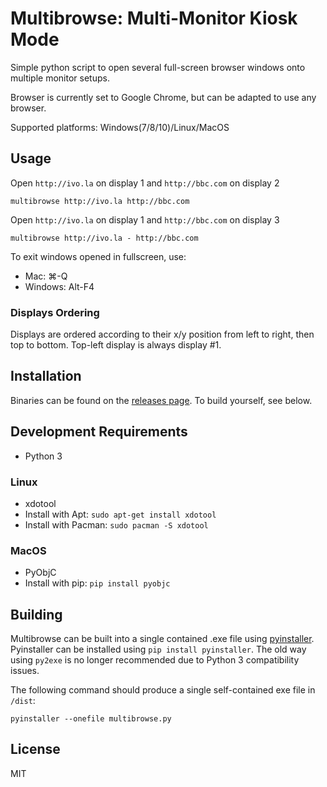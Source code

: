 Multibrowse: Multi-Monitor Kiosk Mode
=====================================

Simple python script to open several full-screen browser windows onto multiple monitor setups.

Browser is currently set to Google Chrome, but can be adapted to use any browser.

Supported platforms: Windows(7/8/10)/Linux/MacOS

Usage
-----

Open `http://ivo.la` on display 1 and `http://bbc.com` on display 2

```
multibrowse http://ivo.la http://bbc.com
```

Open `http://ivo.la` on display 1 and `http://bbc.com` on display 3

```
multibrowse http://ivo.la - http://bbc.com
```

To exit windows opened in fullscreen, use:
 * Mac: ⌘-Q
 * Windows: Alt-F4

### Displays Ordering

Displays are ordered according to their x/y position from left to right, then top to bottom. Top-left display is always display #1.

Installation
------------

Binaries can be found on the [releases page](https://github.com/foxxyz/multibrowse/releases). To build yourself, see below.

Development Requirements
------------------------

 * Python 3

### Linux

 * xdotool
  * Install with Apt: `sudo apt-get install xdotool`
  * Install with Pacman: `sudo pacman -S xdotool`

### MacOS

 * PyObjC
  * Install with pip: `pip install pyobjc`


Building
--------

Multibrowse can be built into a single contained .exe file using [pyinstaller](http://www.pyinstaller.org/). Pyinstaller can be installed using `pip install pyinstaller`. The old way using `py2exe` is no longer recommended due to Python 3 compatibility issues.

The following command should produce a single self-contained exe file in `/dist`:

```
pyinstaller --onefile multibrowse.py
```

License
-------

MIT